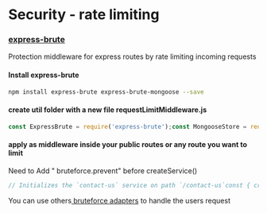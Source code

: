 # Security - rate limiting

### [express-brute](https://github.com/AdamPflug/express-brute)

Protection middleware for express routes by rate limiting incoming requests

#### Install express-brute

```bash
npm install express-brute express-brute-mongoose --save
```

#### create util folder with a new file requestLimitMiddleware.js

```javascript
const ExpressBrute = require('express-brute');const MongooseStore = require('express-brute-mongoose');const BruteForceSchema = require('express-brute-mongoose/dist/schema');const mongoose = require('mongoose');const model = mongoose.model(  'bruteforce',  new mongoose.Schema(BruteForceSchema));const store = new MongooseStore(model);const bruteforce = new ExpressBrute(store);module.exports = bruteforce;
```

#### apply as middleware inside your public routes or any route you want to limit

Need to Add " bruteforce.prevent" before createService\(\)

```javascript
// Initializes the `contact-us` service on path `/contact-us`const { createService } = require('feathers-mongoose-casl');const createModel = require('../../models/contact-us.model');const hooks = require('./contact-us.hooks');const bruteforce = require('../../utils/requestLimitMiddleware');module.exports = function (app) {  const Model = createModel(app);  const paginate = app.get('paginate');  const options = {    Model,    paginate,    serviceRules: [      {'actions': ['create'], 'anonymousUser': true}    ],  };  // Initialize our service with any options it requires  app.use(    '/contact-us',    bruteforce.prevent, // Limit user request    createService(options)  );  // Get our initialized service so that we can register hooks  const service = app.service('contact-us');  service.hooks(hooks);};
```

You can use others[ bruteforce adapters](https://github.com/AdamPflug/express-brute#expressbrute-stores) to handle the users request

